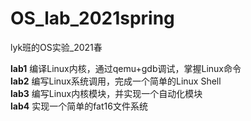# OS_lab_2021spring
lyk班的OS实验_2021春

**lab1** 编译Linux内核，通过qemu+gdb调试，掌握Linux命令<br>
**lab2** 编写Linux系统调用，完成一个简单的Linux Shell <br>
**lab3** 编写Linux内核模块，并实现一个自动化模块 <br>
**lab4** 实现一个简单的fat16文件系统
